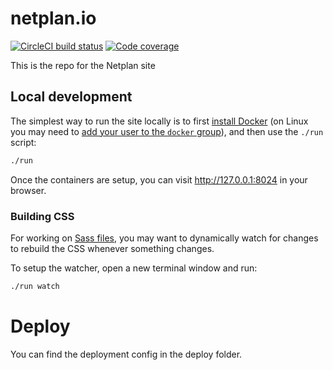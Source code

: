 # netplan.io
[![CircleCI build status](https://circleci.com/gh/canonical-web-and-design/netplan.io.svg?style=shield)](https://circleci.com/gh/canonical-web-and-design/netplan.io) [![Code coverage](https://codecov.io/gh/canonical-web-and-design/netplan.io/branch/master/graph/badge.svg)](https://codecov.io/gh/canonical-web-and-design/netplan.io)

This is the repo for the Netplan site

## Local development

The simplest way to run the site locally is to first [install Docker](https://docs.docker.com/engine/installation/) (on Linux you may need to [add your user to the `docker` group](https://docs.docker.com/engine/installation/linux/linux-postinstall/)), and then use the `./run` script:

``` bash
./run
```

Once the containers are setup, you can visit <http://127.0.0.1:8024> in your browser.

### Building CSS

For working on [Sass files](_sass), you may want to dynamically watch for changes to rebuild the CSS whenever something changes.

To setup the watcher, open a new terminal window and run:

``` bash
./run watch
```

# Deploy
You can find the deployment config in the deploy folder.
